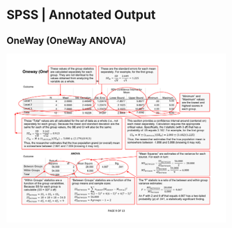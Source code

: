 # SPSS | Annotated Output

## OneWay (OneWay ANOVA)

<p align="center"><kbd><img src="oneway.png"></kbd></p>

